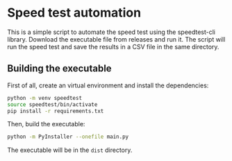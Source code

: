 # Speed test automation

This is a simple script to automate the speed test using the speedtest-cli library. Download the executable file from releases and run it. The script will run the speed test and save the results in a CSV file in the same directory.

## Building the executable

First of all, create an virtual environment and install the dependencies:

```bash
python -m venv speedtest
source speedtest/bin/activate
pip install -r requirements.txt
```

Then, build the executable:

```bash
python -m PyInstaller --onefile main.py
```

The executable will be in the `dist` directory.